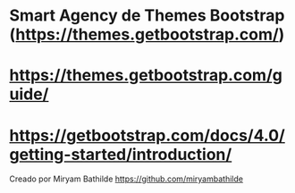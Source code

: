 # Smart Agency de Themes Bootstrap (https://themes.getbootstrap.com/)
# https://themes.getbootstrap.com/guide/
# https://getbootstrap.com/docs/4.0/getting-started/introduction/

Creado por Miryam Bathilde
https://github.com/miryambathilde
